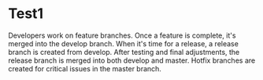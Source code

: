 # Test1
Developers work on feature branches.
Once a feature is complete, it's merged into the develop branch.
When it's time for a release, a release branch is created from develop.
After testing and final adjustments, the release branch is merged into both develop and master.
Hotfix branches are created for critical issues in the master branch.

